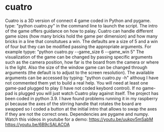 # cuatro
Cuatro is a 3D version of connect 4 game coded in Python and pygame.
type: "python cuatro.py" in the command line to launch the script. The intro of the game offers guidance on how to palay.
Cuatro can handle different game sizes (how many bricks hold the game per dimension) and how many bricks in a line that consitutues a win. The defaults are a size of 5 and a win of four but they can be modified passing the appropriate arguments. For example typye: "python cuatro.py --game_size 6 --game_win 5"
The visualization of the game can be changed by passing specific arguments such as the camera position, how far is the board from the camera or where is the light. Also the size of the window game can be changed through arguments (the default is to adjust to the screen resolution). The available arguments can be accessed by typing: "python cuatro.py -h" althoug I have not commented them yet to build a real help.
You will need at least one game-pad plugged to play (I have not coded keybord control). If no game-pad is plugged you will just watch Cuatro play against itself.
The project has been coded in python 3.9. I have found problems running it in my raspberry pi because the axes of the stirring handle that rotates the board are swapped so I coded a button at the initial intro that allows to swap the axes if they are not the correct ones.
Dependencies are pygame and numpy.
Watch this videos in youtube for a demo: 
https://youtu.be/uukpv5mSabM
https://youtu.be/6B9cSALACOA
